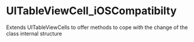 UITableViewCell_iOSCompatibilty
===============================

Extends UITableViewCells to offer methods to cope with the change of the class internal structure
